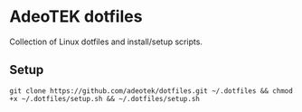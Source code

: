 # AdeoTEK dotfiles

Collection of Linux dotfiles and install/setup scripts.

## Setup

```shell
git clone https://github.com/adeotek/dotfiles.git ~/.dotfiles && chmod +x ~/.dotfiles/setup.sh && ~/.dotfiles/setup.sh
```
